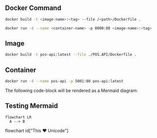 ## Docker Command

``` bash
docker build -t <image-name>:<tag> --file /<path>/Dockerfile .
```

```bash
docker run -d --name <container-name> -p 8000:80 <image-name>:<tag>
```

## Image

```bash
docker build -t pos-api:latest --file ./POS.API/Dockerfile .
```

## Container

```bash
docker run -d --name pos-api -p 5001:80 pos-api:latest
```

The following code-block will be rendered as a Mermaid diagram:

## Testing Mermaid

```mermaid
flowchart LR
  A --> B
```

flowchart
    id["This ❤ Unicode"]


